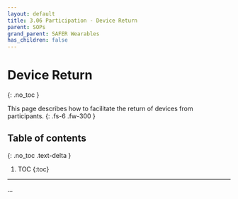 ```yaml
---
layout: default
title: 3.06 Participation - Device Return
parent: SOPs
grand_parent: SAFER Wearables
has_children: false
---
```


# Device Return
{: .no_toc }

This page describes how to facilitate the return of devices from participants.
{: .fs-6 .fw-300 }

## Table of contents
{: .no_toc .text-delta }

1. TOC
{:toc}

---

...
